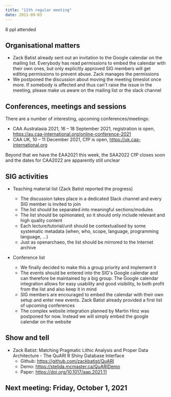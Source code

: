 ```yaml
---
title: "11th regular meeting"
date: 2021-09-03
---
```


6 ppl attended

## Organisational matters

- Zack Batist already sent out an invitation to the Google calendar on the mailing list. Everybody has read permissions to embed the calendar with their own ones, but only explicitly approved SIG members will get editing permissions to prevent abuse. Zack manages the permissions
- We postponed the discussion about moving the meeting timeslot once more. If somebody is affected and thus can't raise the issue in the meeting, please make us aware on the mailing list or the slack channel

## Conferences, meetings and sessions

There are a number of interesting, upcoming conferences/meetings: 

- CAA Australasia 2021, 16 – 18 September 2021, registration is open, https://au.caa-international.org/online-conference-2021
- CAA UK, 10 – 11 December 2021, CfP is open, https://uk.caa-international.org

Beyond that we have the EAA2021 this week, the SAA2022 CfP closes soon and the dates for CAA2022 are apparently still unclear

## SIG activities

- Teaching material list (Zack Batist reported the progress)
	- The discussion takes place in a dedicated Slack channel and every SIG member is invited to join
	- The list should be separated into meaningful sections/modules
  - The list should be opinionated, so it should only include relevant and high quality content
  - Each lecture/tutorial/unit should be contextualised by some systematic metadata (when, who, scope, language, programming language, ...)
  - Just as openarchaeo, the list should be mirrored to the Internet archive

- Conference list
	- We finally decided to make this a group priority and implement it
	- The events should be entered into the SIG's Google calendar and can therefore be maintained by a big group. The Google calendar integration allows for easy usability and good visibility, to both profit from the list and also keep it in mind 
	- SIG members are encouraged to embed the calendar with their own setup and enter new events. Zack Batist already provided a first list of upcoming conferences
	- The complex website integration planned by Martin Hinz was postponed for now. Instead we will simply embed the google calendar on the website

## Show and tell

- Zack Batist: Matching Pragmatic Lithic Analysis and Proper Data Architecture - The QuARI R Shiny Database Interface
	- Github: https://github.com/zackbatist/QuARI
	- Demo: https://stelida.mcmaster.ca/QuARIDemo
	- Paper: https://doi.org/10.1017/aap.2021.11

## Next meeting: Friday, October 1, 2021
